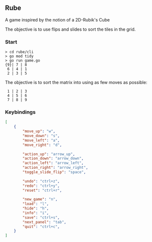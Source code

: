 Rube
----
A game inspired by the notion of a 2D-Rubik's Cube  

The objective is to use flips and slides to sort the tiles in the grid.


### Start
```shell
> cd rube/cli
> go mod tidy
> go run game.go
{9}| 7 | 8 
 6 | 4 | 1 
 2 | 3 | 5
```
The objective is to sort the matrix into using as few moves as possible:  
```shell
 1 | 2 | 3 
 4 | 5 | 6 
 7 | 8 | 9 
```
 
### Keybindings
```json
[
    {
        "move_up": "w",
        "move_down": "s",
        "move_left": "a",
        "move_right": "d",
        
        "action_up": "arrow_up",
        "action_down": "arrow_down",
        "action_left": "arrow_left",
        "action_right": "arrow_right",
        "toggle_slide_flip": "space",
        
        "undo": "ctrl+z",
        "redo": "ctrl+y",
        "reset": "ctrl+r",
        
        "new_game": "n",
        "load": "l",
        "hide": "h",
        "info": "i",
        "save": "ctrl+s",
        "next_panel": "tab",
        "quit": "ctrl+c",
    }
]
```
